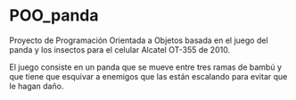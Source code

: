 # POO_panda
Proyecto de Programación Orientada a Objetos basada en el juego del panda y los insectos para el celular Alcatel OT-355 de 2010.

El juego consiste en un panda que se mueve entre tres ramas de bambú y que tiene que esquivar a enemigos que las están escalando para evitar que le hagan daño.
